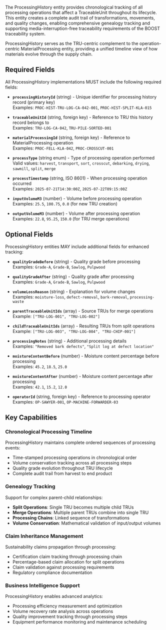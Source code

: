 The ProcessingHistory entity provides chronological tracking of all processing operations that affect a TraceableUnit throughout its lifecycle. This entity creates a complete audit trail of transformations, movements, and quality changes, enabling comprehensive genealogy tracking and supporting media-interruption-free traceability requirements of the BOOST traceability system.

ProcessingHistory serves as the TRU-centric complement to the operation-centric MaterialProcessing entity, providing a unified timeline view of how materials evolve through the supply chain.

## Required Fields

All ProcessingHistory implementations MUST include the following required fields:

- **`processingHistoryId`** (string) - Unique identifier for processing history record (primary key)  
    Examples: `PROC-HIST-TRU-LOG-CA-042-001`, `PROC-HIST-SPLIT-KLA-015`

- **`traceableUnitId`** (string, foreign key) - Reference to TRU this history record belongs to  
    Examples: `TRU-LOG-CA-042`, `TRU-PILE-SORTED-001`

- **`materialProcessingId`** (string, foreign key) - Reference to MaterialProcessing operation  
    Examples: `PROC-FELL-KLA-042`, `PROC-CROSSCUT-001`

- **`processType`** (string enum) - Type of processing operation performed  
    Valid values: `harvest`, `transport`, `sort`, `crosscut`, `debarking`, `drying`, `sawmill`, `split`, `merge`

- **`processTimestamp`** (string, ISO 8601) - When processing operation occurred  
    Examples: `2025-07-21T14:30:00Z`, `2025-07-22T09:15:00Z`

- **`inputVolumeM3`** (number) - Volume before processing operation  
    Examples: `25.5`, `100.75`, `0.0` (for new TRU creation)

- **`outputVolumeM3`** (number) - Volume after processing operation  
    Examples: `22.8`, `95.25`, `150.0` (for TRU merge operations)

## Optional Fields

ProcessingHistory entities MAY include additional fields for enhanced tracking:

- **`qualityGradeBefore`** (string) - Quality grade before processing  
    Examples: `Grade-A`, `Grade-B`, `Sawlog`, `Pulpwood`

- **`qualityGradeAfter`** (string) - Quality grade after processing  
    Examples: `Grade-A`, `Grade-B`, `Sawlog`, `Pulpwood`

- **`volumeLossReason`** (string) - Explanation for volume changes  
    Examples: `moisture-loss`, `defect-removal`, `bark-removal`, `processing-waste`

- **`parentTraceableUnitIds`** (array<string>) - Source TRUs for merge operations  
    Example: `["TRU-LOG-001", "TRU-LOG-002"]`

- **`childTraceableUnitIds`** (array<string>) - Resulting TRUs from split operations  
    Example: `["TRU-LOG-003", "TRU-LOG-004", "TRU-CHIP-001"]`

- **`processingNotes`** (string) - Additional processing details  
    Examples: `"Removed bark defects"`, `"Split log at defect location"`

- **`moistureContentBefore`** (number) - Moisture content percentage before processing  
    Examples: `45.2`, `18.5`, `25.0`

- **`moistureContentAfter`** (number) - Moisture content percentage after processing  
    Examples: `42.1`, `15.2`, `12.0`

- **`operatorId`** (string, foreign key) - Reference to processing operator  
    Examples: `OP-SAWYER-001`, `OP-MACHINE-FORWARDER-03`

## Key Capabilities

### Chronological Processing Timeline
ProcessingHistory maintains complete ordered sequences of processing events:
- Time-stamped processing operations in chronological order
- Volume conservation tracking across all processing steps
- Quality grade evolution throughout TRU lifecycle
- Complete audit trail from harvest to end product

### Genealogy Tracking
Support for complex parent-child relationships:
- **Split Operations**: Single TRU becomes multiple child TRUs
- **Merge Operations**: Multiple parent TRUs combine into single TRU
- **Processing Chains**: Linked sequence of transformations
- **Volume Conservation**: Mathematical validation of input/output volumes

### Claim Inheritance Management
Sustainability claims propagation through processing:
- Certification claim tracking through processing chain
- Percentage-based claim allocation for split operations
- Claim validation against processing requirements
- Regulatory compliance documentation

### Business Intelligence Support
ProcessingHistory enables advanced analytics:
- Processing efficiency measurement and optimization
- Volume recovery rate analysis across operations
- Quality improvement tracking through processing steps
- Equipment performance monitoring and maintenance scheduling